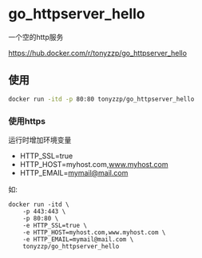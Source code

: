 # go_httpserver_hello

一个空的http服务

https://hub.docker.com/r/tonyzzp/go_httpserver_hello


## 使用
```bash
docker run -itd -p 80:80 tonyzzp/go_httpserver_hello
```

### 使用https
运行时增加环境变量

- HTTP_SSL=true
- HTTP_HOST=myhost.com,www.myhost.com
- HTTP_EMAIL=mymail@mail.com

如:
```
docker run -itd \
    -p 443:443 \
    -p 80:80 \
    -e HTTP_SSL=true \
    -e HTTP_HOST=myhost.com,www.myhost.com \
    -e HTTP_EMAIL=mymail@mail.com \
    tonyzzp/go_httpserver_hello
```

